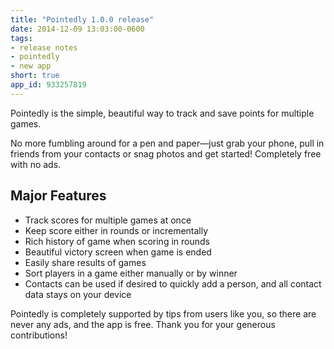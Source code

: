 ```yaml
---
title: "Pointedly 1.0.0 release"
date: 2014-12-09 13:03:00-0600
tags:
- release notes
- pointedly
- new app
short: true
app_id: 933257819
---
```


Pointedly is the simple, beautiful way to track and save points for multiple games.

No more fumbling around for a pen and paper—just grab your phone, pull in friends from your contacts or snag photos and get started! Completely free with no ads.

## Major Features
- Track scores for multiple games at once
- Keep score either in rounds or incrementally
- Rich history of game when scoring in rounds
- Beautiful victory screen when game is ended
- Easily share results of games
- Sort players in a game either manually or by winner
- Contacts can be used if desired to quickly add a person, and all contact data stays on your device

Pointedly is completely supported by tips from users like you, so there are never any ads, and the app is free. Thank you for your generous contributions!

